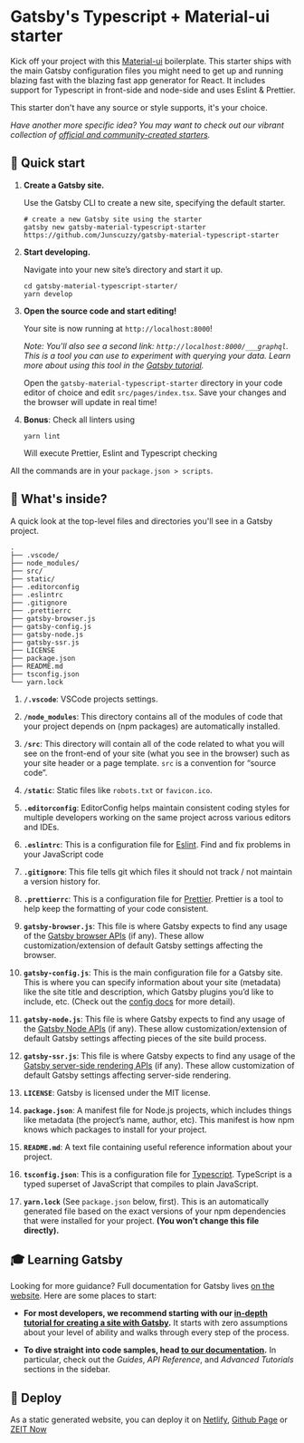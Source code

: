 # Gatsby's Typescript + Material-ui starter

Kick off your project with this [Material-ui](https://material-ui.com/) boilerplate. This starter ships with the main Gatsby configuration files you might need to get up and running blazing fast with the blazing fast app generator for React.
It includes support for Typescript in front-side and node-side and uses Eslint & Prettier.

This starter don't have any source or style supports, it's your choice.

_Have another more specific idea? You may want to check out our vibrant collection of [official and community-created starters](https://www.gatsbyjs.org/docs/gatsby-starters/)._

## 🚀 Quick start

1.  **Create a Gatsby site.**

    Use the Gatsby CLI to create a new site, specifying the default starter.

    ```shell
    # create a new Gatsby site using the starter
    gatsby new gatsby-material-typescript-starter https://github.com/Junscuzzy/gatsby-material-typescript-starter
    ```

1.  **Start developing.**

    Navigate into your new site’s directory and start it up.

    ```shell
    cd gatsby-material-typescript-starter/
    yarn develop
    ```

1.  **Open the source code and start editing!**

    Your site is now running at `http://localhost:8000`!

    _Note: You'll also see a second link: _`http://localhost:8000/___graphql`_. This is a tool you can use to experiment with querying your data. Learn more about using this tool in the [Gatsby tutorial](https://www.gatsbyjs.org/tutorial/part-five/#introducing-graphiql)._

    Open the `gatsby-material-typescript-starter` directory in your code editor of choice and edit `src/pages/index.tsx`. Save your changes and the browser will update in real time!

1.  **Bonus**: Check all linters using

    ```shell
    yarn lint
    ```

    Will execute Prettier, Eslint and Typescript checking

All the commands are in your `package.json > scripts`.

## 🧐 What's inside?

A quick look at the top-level files and directories you'll see in a Gatsby project.

    .
    ├── .vscode/
    ├── node_modules/
    ├── src/
    ├── static/
    ├── .editorconfig
    ├── .eslintrc
    ├── .gitignore
    ├── .prettierrc
    ├── gatsby-browser.js
    ├── gatsby-config.js
    ├── gatsby-node.js
    ├── gatsby-ssr.js
    ├── LICENSE
    ├── package.json
    ├── README.md
    ├── tsconfig.json
    └── yarn.lock

1. **`/.vscode`**: VSCode projects settings.

1. **`/node_modules`**: This directory contains all of the modules of code that your project depends on (npm packages) are automatically installed.

1. **`/src`**: This directory will contain all of the code related to what you will see on the front-end of your site (what you see in the browser) such as your site header or a page template. `src` is a convention for “source code”.

1. **`/static`**: Static files like `robots.txt` or `favicon.ico`.

1. **`.editorconfig`**: EditorConfig helps maintain consistent coding styles for multiple developers working on the same project across various editors and IDEs.

1. **`.eslintrc`**: This is a configuration file for [Eslint](https://eslint.org/). Find and fix problems in your JavaScript code

1. **`.gitignore`**: This file tells git which files it should not track / not maintain a version history for.

1. **`.prettierrc`**: This is a configuration file for [Prettier](https://prettier.io/). Prettier is a tool to help keep the formatting of your code consistent.

1. **`gatsby-browser.js`**: This file is where Gatsby expects to find any usage of the [Gatsby browser APIs](https://www.gatsbyjs.org/docs/browser-apis/) (if any). These allow customization/extension of default Gatsby settings affecting the browser.

1. **`gatsby-config.js`**: This is the main configuration file for a Gatsby site. This is where you can specify information about your site (metadata) like the site title and description, which Gatsby plugins you’d like to include, etc. (Check out the [config docs](https://www.gatsbyjs.org/docs/gatsby-config/) for more detail).

1. **`gatsby-node.js`**: This file is where Gatsby expects to find any usage of the [Gatsby Node APIs](https://www.gatsbyjs.org/docs/node-apis/) (if any). These allow customization/extension of default Gatsby settings affecting pieces of the site build process.

1. **`gatsby-ssr.js`**: This file is where Gatsby expects to find any usage of the [Gatsby server-side rendering APIs](https://www.gatsbyjs.org/docs/ssr-apis/) (if any). These allow customization of default Gatsby settings affecting server-side rendering.

1. **`LICENSE`**: Gatsby is licensed under the MIT license.

1. **`package.json`**: A manifest file for Node.js projects, which includes things like metadata (the project’s name, author, etc). This manifest is how npm knows which packages to install for your project.

1. **`README.md`**: A text file containing useful reference information about your project.

1. **`tsconfig.json`**: This is a configuration file for [Typescript](https://www.typescriptlang.org/). TypeScript is a typed superset of JavaScript that compiles to plain JavaScript.

1. **`yarn.lock`** (See `package.json` below, first). This is an automatically generated file based on the exact versions of your npm dependencies that were installed for your project. **(You won’t change this file directly).**

## 🎓 Learning Gatsby

Looking for more guidance? Full documentation for Gatsby lives [on the website](https://www.gatsbyjs.org/). Here are some places to start:

- **For most developers, we recommend starting with our [in-depth tutorial for creating a site with Gatsby](https://www.gatsbyjs.org/tutorial/).** It starts with zero assumptions about your level of ability and walks through every step of the process.

- **To dive straight into code samples, head [to our documentation](https://www.gatsbyjs.org/docs/).** In particular, check out the _Guides_, _API Reference_, and _Advanced Tutorials_ sections in the sidebar.

## 💫 Deploy

As a static generated website, you can deploy it on [Netlify](https://www.netlify.com), [Github Page](https://pages.github.com/) or [ZEIT Now](https://zeit.co/)

